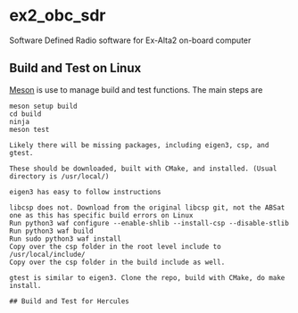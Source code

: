 # ex2_obc_sdr
Software Defined Radio software for Ex-Alta2 on-board computer

## Build and Test on Linux

[Meson](https://mesonbuild.com/index.html) is use to manage build and test functions. The main steps are

```
meson setup build
cd build
ninja
meson test

Likely there will be missing packages, including eigen3, csp, and gtest.

These should be downloaded, built with CMake, and installed. (Usual directory is /usr/local/)

eigen3 has easy to follow instructions

libcsp does not. Download from the original libcsp git, not the ABSat one as this has specific build errors on Linux
Run python3 waf configure --enable-shlib --install-csp --disable-stlib
Run python3 waf build
Run sudo python3 waf install
Copy over the csp folder in the root level include to /usr/local/include/
Copy over the csp folder in the build include as well.

gtest is similar to eigen3. Clone the repo, build with CMake, do make install.
    
## Build and Test for Hercules
